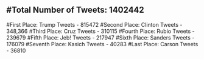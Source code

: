 #Total Number of Tweets: 1402442 
---
#First Place: Trump Tweets - 815472
#Second Place: Clinton Tweets - 348,366
#Third Place: Cruz Tweets - 310115
#Fourth Place: Rubio Tweets - 239679
#Fifth Place: Jeb! Tweets - 217947
#Sixth Place: Sanders Tweets - 176079
#Seventh Place: Kasich Tweets - 40283
#Last Place: Carson Tweets - 36810
